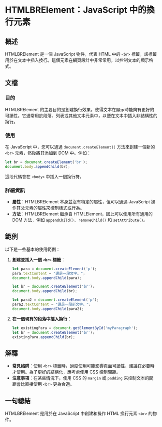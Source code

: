 <!--
Meta Description: # HTMLBRElement：JavaScript 中的換行元素 ## 概述 HTMLBRElement 是一個 JavaScript 物件，代表 HTML 中的 `<br>` 標籤，該標籤用於在文本中插入換行。這個元素在網頁設計中非常常用，以控制文本的顯示格式。 ## 文檔 ### 目的 HTM...
Meta Keywords: document, javascript, htmlbrelement, createelement, let
-->

# HTMLBRElement：JavaScript 中的換行元素

## 概述
HTMLBRElement 是一個 JavaScript 物件，代表 HTML 中的 `<br>` 標籤，該標籤用於在文本中插入換行。這個元素在網頁設計中非常常用，以控制文本的顯示格式。

## 文檔
### 目的
HTMLBRElement 的主要目的是創建換行效果，使得文本在顯示時能夠有更好的可讀性。它通常用於段落、列表或其他文本元素中，以便在文本中插入非結構性的換行。

### 使用
在 JavaScript 中，您可以通過 `document.createElement()` 方法來創建一個新的 `<br>` 元素，然後將其添加到 DOM 中。例如：

```javascript
let br = document.createElement('br');
document.body.appendChild(br);
```

這段代碼會在 `<body>` 中插入一個換行符。

### 詳細資訊
- **屬性**：HTMLBRElement 本身並沒有特定的屬性，但可以通過 JavaScript 操作其父元素的屬性來控制樣式或行為。
- **方法**：HTMLBRElement 繼承自 HTMLElement，因此可以使用所有通用的 DOM 方法，例如 `appendChild()`、`removeChild()` 和 `setAttribute()`。

## 範例
以下是一些基本的使用範例：

1. **創建並插入一個 `<br>` 標籤**：
    ```javascript
    let para = document.createElement('p');
    para.textContent = "這是一段文字。";
    document.body.appendChild(para);
    
    let br = document.createElement('br');
    document.body.appendChild(br);
    
    let para2 = document.createElement('p');
    para2.textContent = "這是一段新文字。";
    document.body.appendChild(para2);
    ```

2. **在一個現有的段落中插入換行**：
    ```javascript
    let existingPara = document.getElementById('myParagraph');
    let br = document.createElement('br');
    existingPara.appendChild(br);
    ```

## 解釋
- **常見陷阱**：使用 `<br>` 標籤時，過度使用可能影響頁面可讀性，建議在必要時才使用。為了更好的結構化，應考慮使用 CSS 控制間距。
- **注意事項**：在某些情況下，使用 CSS 的 `margin` 或 `padding` 來控制文本的間距會比直接使用 `<br>` 更為合適。

## 一句總結
HTMLBRElement 是用於在 JavaScript 中創建和操作 HTML 換行元素 `<br>` 的物件。